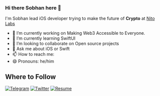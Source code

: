 ### Hi there Sobhan here 👋

I'm Sobhan lead iOS developer trying to make the future of **Crypto** at [Nito Labs](https://nitolabs.com)

- 🔭 I’m currently working on Making Web3 Accessible to Everyone.
- 🌱 I’m currently learning SwiftUI
- 👯 I’m looking to collaborate on Open source projects
- 💬 Ask me about iOS or Swift
- 📫 How to reach me: 
- 😄 Pronouns: he/him

## Where to Follow
[![Telegram](https://img.shields.io/twitter/url?color=blue&label=SobhanEskandari&logo=Telegram&style=social&url=https%3A%2F%2Ft.me%2SobhanEskandari)](https://t.me/sobhaneskandari) 
[![Twitter](https://img.shields.io/twitter/url?color=blue&label=SobhanEskandari&style=social&url=https%3A%2F%2Ftwitter.com%2SobhaneEskandari)](https://twitter.com/sobhanes)
[![Resume](https://img.shields.io/badge/My%20Resume-green)](https://file.notion.so/f/f/cd4159b1-b912-47a0-8824-7b92bc0aa4a3/7f37469f-6647-4975-ab60-eaf88239cb45/sobhan-cv-sing-with-city.pdf?id=13f97ef2-57ea-4242-b2ed-c55dcc00a0da&table=block&spaceId=cd4159b1-b912-47a0-8824-7b92bc0aa4a3&expirationTimestamp=1706486400000&signature=yl6UbY9DFRnoo7K4eXF9PTltTxloZ5sfpXcL34oBuQQ&downloadName=sobhan-cv-sing-with-city.pdf)
